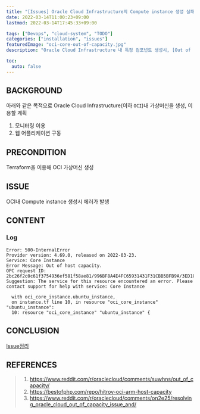 ```yaml
---
title: "[Issues] Oracle Cloud Infrastructure의 Compute instance 생성 실패"
date: 2022-03-14T11:00:23+09:00
lastmod: 2022-03-14T17:45:33+09:00

tags: ["Devops", "cloud-system", "TODO"]
categories: ["installation", "issues"]
featuredImage: "oci-core-out-of-capacity.jpg"
description: "Oracle Cloud Infrastructure 내 특정 컴포넌트 생성시, [Out of host capacity]에러가 발생"

toc:
  auto: false
---
```


<!--more-->

## BACKGROUND

아래와 같은 목적으로 Oracle Cloud Infrastructure(이하 `OCI`)내 가상머신을 생성, 이용할 계획

1. 모니터링 이용
2. 웹 어플리케이션 구동

## PRECONDITION

Terraform을 이용해 OCI 가상머신 생성

## ISSUE

OCI내 Compute instance 생성시 에러가 발생

## CONTENT

### Log

```text
Error: 500-InternalError
Provider version: 4.69.0, released on 2022-03-23.
Service: Core Instance
Error Message: Out of host capacity.
OPC request ID: 2bc26f2c0c61f3754936ef581f58ae81/996BF8A4E4FC65931431F31CBB5BFB9A/3ED1086824720418C6F2E93BC5438CDB
Suggestion: The service for this resource encountered an error. Please contact support for help with service: Core Instance

  with oci_core_instance.ubuntu_instance,
  on instance.tf line 10, in resource "oci_core_instance" "ubuntu_instance":
  10: resource "oci_core_instance" "ubuntu_instance" {
```

## CONCLUSION

[Issue정리](https://github.com/Rick00Kim/infra-tools/issues/3)

## REFERENCES

> 1. https://www.reddit.com/r/oraclecloud/comments/suwhns/out_of_capacity/
> 2. https://bestofphp.com/repo/hitrov-oci-arm-host-capacity
> 3. https://www.reddit.com/r/oraclecloud/comments/on2e25/resolving_oracle_cloud_out_of_capacity_issue_and/

